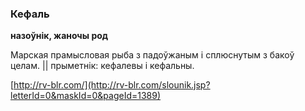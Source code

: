 ### Кефаль
**назоўнік, жаночы род**

Марская прамысловая рыба з падоўжаным і сплюснутым з бакоў целам. || прыметнік: кефалевы і кефальны.

<a rel="author">[http://rv-blr.com/](http://rv-blr.com/slounik.jsp?letterId=0&maskId=0&pageId=1389)</a>
